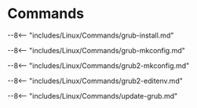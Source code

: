 # Commands


--8<-- "includes/Linux/Commands/grub-install.md"

--8<-- "includes/Linux/Commands/grub-mkconfig.md"

--8<-- "includes/Linux/Commands/grub2-mkconfig.md"

--8<-- "includes/Linux/Commands/grub2-editenv.md"

--8<-- "includes/Linux/Commands/update-grub.md"

